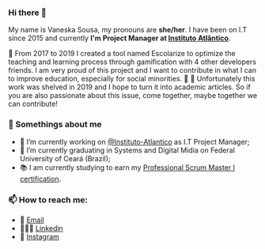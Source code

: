 ### Hi there 👋

My name is Vaneska Sousa, my pronouns are **she/her**. I have been on I.T since 2015 and currently **I'm Project Manager at [Instituto Atlântico](https://www.atlantico.com.br/)**. 

:rocket: From 2017 to 2019 I created a tool named Escolarize to optimize the teaching and learning process through gamification with 4 other developers friends. I am very proud of this project and I want to contribute in what I can to improve education, especially for social minorities. :blue_heart: :purple_heart: Unfortunately this work was shelved in 2019 and I hope to turn it into academic articles. So if you are also passionate about this issue, come together, maybe together we can contribute! 

### 🤔 Somethings about me
- :office: I’m currently working on [@Instituto-Atlantico](https://github.com/Instituto-Atlantico) as I.T Project Manager;
- :school: I’m currently graduating in Systems and Digital Midia on Federal University of Ceará (Brazil);
- :books: I am currently studying to earn my [Professional Scrum Master I certification](https://www.scrum.org/professional-scrum-master-i-certification?gclid=Cj0KCQjwwNWKBhDAARIsAJ8HkheQoZPNbRQ66f5WdamElnygOKGjNYMFi19ao6O88fayTSLoaR647L8aAqrfEALw_wcB).
<!-- - 👯 I’m looking to collaborate with documentation and community events on Free and Open Source Projects.
- 💬 If you are starting in the development or management area, you can count on my help 😙 -->

### 📫 How to reach me:
- :e-mail: [Email](mailto:vaneskakaren15@gmail.com)
- 👩🏼‍💻 [Linkedin](https://br.linkedin.com/in/vaneska-sousa)
- :iphone: [Instagram](https://www.instagram.com/vaneska.sousa20/)

<!-- ### ⚡ Something else: 
- :notebook_with_decorative_cover: I am trying to create exercise lists for those who are learning programming logic or some programming language. If you have any suggestions, feel free to talk to me :heart: -->
